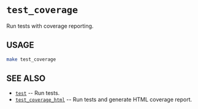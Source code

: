 # `test_coverage`

Run tests with coverage reporting.

## USAGE

```sh
make test_coverage
```

## SEE ALSO

- [`test`](./test.md) -- Run tests.
- [`test_coverage_html`](./test_coverage_html.md) -- Run tests and generate HTML coverage report.
